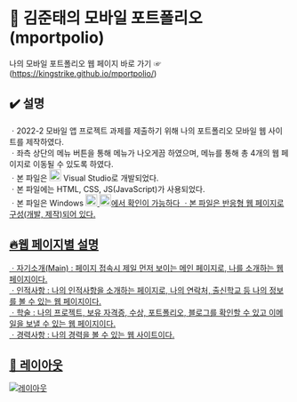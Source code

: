 # 🏢 김준태의 모바일 포트폴리오 (mportpolio)

나의 모바일 포트폴리오 웹 페이지 바로 가기 ☞(https://kingstrike.github.io/mportpolio/) <br>

## ✔️ 설명
ㆍ2022-2 모바일 앱 프로젝트 과제를 제출하기 위해 나의 포트폴리오 모바일 웹 사이트를 제작하였다. <br>
ㆍ좌측 상단의 메뉴 버튼을 통해 메뉴가 나오게끔 하였으며, 메뉴를 통해 총 4개의 웹 페이지로 이동될 수 있도록 하였다. <br>
ㆍ본 파일은 <a href="https://code.visualstudio.com/" title="Visual Studio Code"><img src="https://github.com/get-icon/geticon/raw/master/icons/visual-studio-code.svg" alt="Visual Studio Code" width="21px" height="21px"></a> Visual Studio로 개발되었다. <br>
ㆍ본 파일에는 HTML, CSS, JS(JavaScript)가 사용되었다. <br>
ㆍ본 파일은 Windows <a href="https://www.microsoft.com/ko-kr/products/.html" title="microsoft-windows"><img src="https://github.com/get-icon/geticon/raw/master/icons/microsoft-windows.svg" alt="microsoft-windows" width="21px" height="21px"> <a href="https://www.apple.com/kr/products/.html" title="aplle"><img src="https://github.com/get-icon/geticon/raw/master/icons/apple.svg" alt="apple" width="21px" height="21px">에서 확인이 가능하다
ㆍ본 파일은 반응형 웹 페이지로 구성(개발, 제작)되어 있다. <br>


## 🔥웹 페이지별 설명
ㆍ자기소개(Main) : 페이지 접속시 제일 먼저 보이는 메인 페이지로, 나를 소개하는 웹 페이지이다. <br>
ㆍ인적사항 : 나의 인적사항을 소개하는 페이지로, 나의 연락처, 출신학교 등 나의 정보를 볼 수 있는 웹 페이지이다. <br>
ㆍ학술 : 나의 프로젝트, 보유 자격증, 수상, 포트폴리오, 블로그를 확인할 수 있고 이메일을 보낼 수 있는 웹 페이지이다. <br>
ㆍ경력사항 : 나의 경력을 볼 수 있는 웹 사이트이다. 


## 📱 레이아웃
![레이아웃](https://github.com/kingstrike/Mportpolio/blob/main/img/readmeimg.png) 
